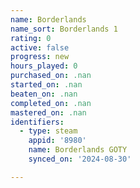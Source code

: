 ```yaml
---
name: Borderlands
name_sort: Borderlands 1
rating: 0
active: false
progress: new
hours_played: 0
purchased_on: .nan
started_on: .nan
beaten_on: .nan
completed_on: .nan
mastered_on: .nan
identifiers:
  - type: steam
    appid: '8980'
    name: Borderlands GOTY
    synced_on: '2024-08-30'

---
```

